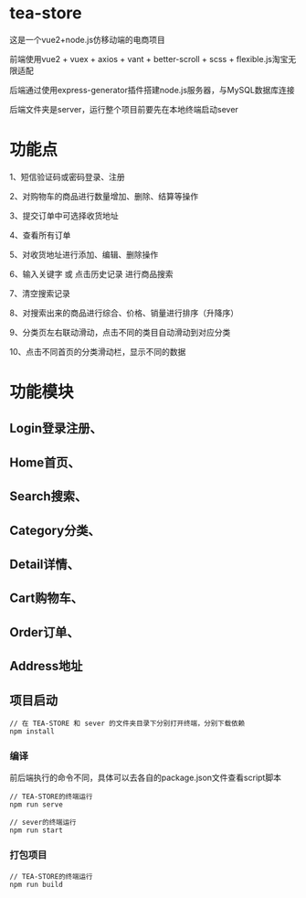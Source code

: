 # tea-store
这是一个vue2+node.js仿移动端的电商项目

前端使用vue2 + vuex + axios + vant + better-scroll + scss + flexible.js淘宝无限适配

后端通过使用express-generator插件搭建node.js服务器，与MySQL数据库连接

后端文件夹是server，运行整个项目前要先在本地终端启动sever

# 功能点
1、短信验证码或密码登录、注册

2、对购物车的商品进行数量增加、删除、结算等操作

3、提交订单中可选择收货地址

4、查看所有订单

5、对收货地址进行添加、编辑、删除操作

6、输入关键字 或 点击历史记录 进行商品搜索

7、清空搜索记录

8、对搜索出来的商品进行综合、价格、销量进行排序（升降序）

9、分类页左右联动滑动，点击不同的类目自动滑动到对应分类

10、点击不同首页的分类滑动栏，显示不同的数据

# 功能模块

## Login登录注册、
## Home首页、
## Search搜索、
## Category分类、
## Detail详情、
## Cart购物车、
## Order订单、
## Address地址

## 项目启动

```
// 在 TEA-STORE 和 sever 的文件夹目录下分别打开终端，分别下载依赖
npm install
```

### 编译
前后端执行的命令不同，具体可以去各自的package.json文件查看script脚本
```
// TEA-STORE的终端运行
npm run serve

// sever的终端运行
npm run start
```

### 打包项目
```
// TEA-STORE的终端运行
npm run build
```

